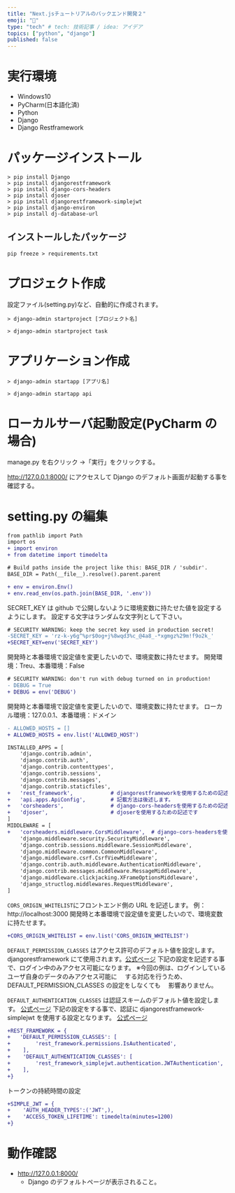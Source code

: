 ```yaml
---
title: "Next.jsチュートリアルのバックエンド開発２"
emoji: "🌟"
type: "tech" # tech: 技術記事 / idea: アイデア
topics: ["python", "django"]
published: false
---
```


# 実行環境

- Windows10
- PyCharm(日本語化済)
- Python
- Django
- Django Restframework

# パッケージインストール

```shell
> pip install Django
> pip install djangorestframework
> pip install django-cors-headers
> pip install djoser
> pip install djangorestframework-simplejwt
> pip install django-environ
> pip install dj-database-url
```

## インストールしたパッケージ

```shell:ターミナル
pip freeze > requirements.txt
```

# プロジェクト作成

設定ファイル(setting.py)など、自動的に作成されます。

```shell
> django-admin startproject [プロジェクト名]
```

```shell
> django-admin startproject task
```

# アプリケーション作成

```shell
> django-admin startapp [アプリ名]
```

```shell
> django-admin startapp api
```

# ローカルサーバ起動設定(PyCharm の場合)

manage.py を右クリック →「実行」をクリックする。

http://127.0.0.1:8000/ にアクセスして Django のデフォルト画面が起動する事を確認する。

# setting.py の編集

```diff py
from pathlib import Path
import os
+ import environ
+ from datetime import timedelta

# Build paths inside the project like this: BASE_DIR / 'subdir'.
BASE_DIR = Path(__file__).resolve().parent.parent

+ env = environ.Env()
+ env.read_env(os.path.join(BASE_DIR, '.env'))
```

SECRET_KEY は github で公開しないように環境変数に持たせた値を設定するようにします。
設定する文字はランダムな文字列として下さい。

```diff py
# SECURITY WARNING: keep the secret key used in production secret!
-SECRET_KEY = 'rz-k-y6g^%pr$0og+j%8wqd3%c_@4a8_-*xgmgz%29m!f9o2k_'
+SECRET_KEY=env('SECRET_KEY')
```

開発時と本番環境で設定値を変更したいので、環境変数に持たせます。
開発環境：Treu、本番環境：False

```diff py
# SECURITY WARNING: don't run with debug turned on in production!
- DEBUG = True
+ DEBUG = env('DEBUG')
```

開発時と本番環境で設定値を変更したいので、環境変数に持たせます。
ローカル環境：127.0.0.1、本番環境：ドメイン

```diff py
- ALLOWED_HOSTS = []
+ ALLOWED_HOSTS = env.list('ALLOWED_HOST')
```

```diff py
INSTALLED_APPS = [
    'django.contrib.admin',
    'django.contrib.auth',
    'django.contrib.contenttypes',
    'django.contrib.sessions',
    'django.contrib.messages',
    'django.contrib.staticfiles',
+   'rest_framework',            # djangorestframeworkを使用するための記述です
+   'api.apps.ApiConfig',        # 記載方法は後述します。
+   'corsheaders',               # django-cors-headersを使用するための記述です
+   'djoser',                    # djoserを使用するための記述です
]
MIDDLEWARE = [
+   'corsheaders.middleware.CorsMiddleware',  # django-cors-headersを使用するための記述です
    'django.middleware.security.SecurityMiddleware',
    'django.contrib.sessions.middleware.SessionMiddleware',
    'django.middleware.common.CommonMiddleware',
    'django.middleware.csrf.CsrfViewMiddleware',
    'django.contrib.auth.middleware.AuthenticationMiddleware',
    'django.contrib.messages.middleware.MessageMiddleware',
    'django.middleware.clickjacking.XFrameOptionsMiddleware',
    'django_structlog.middlewares.RequestMiddleware',
]
```

`CORS_ORIGIN_WHITELIST`にフロントエンド側の URL を記述します。
例：http://localhost:3000
開発時と本番環境で設定値を変更したいので、環境変数に持たせます。

```diff py
+CORS_ORIGIN_WHITELIST = env.list('CORS_ORIGIN_WHITELIST')
```

`DEFAULT_PERMISSION_CLASSES` はアクセス許可のデフォルト値を設定します。
djangorestframework にて使用されます。[公式ページ](https://www.django-rest-framework.org/api-guide/permissions/#setting-the-permission-policy)
下記の設定を記述する事で、ログイン中のみアクセス可能になります。
※今回の例は、ログインしているユーザ自身のデータのみアクセス可能に
　する対応を行うため、DEFAULT_PERMISSION_CLASSES の設定をしなくても
　影響ありません。

`DEFAULT_AUTHENTICATION_CLASSES` は認証スキームのデフォルト値を設定します。
[公式ページ](https://www.django-rest-framework.org/api-guide/authentication/#setting-the-authentication-scheme)
下記の設定をする事で、認証に djangorestframework-simplejwt を使用する設定となります。
[公式ページ](https://django-rest-framework-simplejwt.readthedocs.io/en/latest/experimental_features.html)

```diff py
+REST_FRAMEWORK = {
+   'DEFAULT_PERMISSION_CLASSES': [
+        'rest_framework.permissions.IsAuthenticated',
+    ],
+    'DEFAULT_AUTHENTICATION_CLASSES': [
+        'rest_framework_simplejwt.authentication.JWTAuthentication',
+    ],
+}
```

トークンの持続時間の設定

```diff py
+SIMPLE_JWT = {
+    'AUTH_HEADER_TYPES':('JWT',),
+    'ACCESS_TOKEN_LIFETIME': timedelta(minutes=1200)
+}
```

# 動作確認

- http://127.0.0.1:8000/
  - Django のデフォルトページが表示されること。
